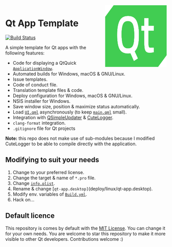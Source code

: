 <a href="#">
    <img width="192px" height="192px" src="doc/icon.svg" align="right" />
</a>

# Qt App Template

[![Build Status](https://github.com/alex-spataru/QtApp-Template/workflows/Build/badge.svg)](https://github.com/alex-spataru/QtApp-Template/actions)

A simple template for Qt apps with the following features:

- Code for displaying a QtQuick [`ApplicationWindow`](https://doc.qt.io/qt-5/qml-qtquick-controls2-applicationwindow.html).
- Automated builds for Windows, macOS & GNU/Linux.
- Issue templates.
- Code of conduct file.
- Translation template files & code.
- Deploy configuration for Windows, macOS & GNU/Linux.
- NSIS installer for Windows.
- Save window size, position & maximize status automatically.
- Load [`UI.qml`](assets/qml/UI.qml) asynchronously (to keep [`main.qml`](assets/qml/main.qml) small).
- Integration with [QSimpleUpdater](https://github.com/alex-spataru/QSimpleUpdater) & [CuteLogger](https://github.com/dept2/CuteLogger).
- `clang-format` integration.
- `.gitignore` file for Qt projects

**Note:** this repo does not make use of sub-modules because I modified CuteLogger to be able to compile directly with the application.

## Modifying to suit your needs

1. Change to your preferred license.
2. Change the target & name of `*.pro` file.
3. Change [`info.plist`](deploy/macOS/info.plist).
4. Rename & change [`qt-app.desktop]`(deploy/linux/qt-app.desktop).
5. Modify env. variables of [`Build.yml`](.github/workflows/Build.yml).
6. Hack on...

## Default licence

This repository is comes by default with the [MIT License](LICENSE.md). You can change it for your own needs. You are welcome to star this repository to make it more visible to other Qt developers. Contributions welcome :)



